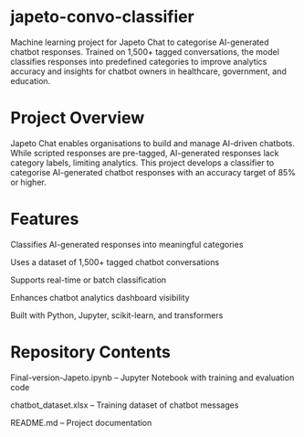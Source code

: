 # japeto-convo-classifier

Machine learning project for Japeto Chat to categorise AI-generated chatbot responses.
Trained on 1,500+ tagged conversations, the model classifies responses into predefined categories to improve analytics accuracy and insights for chatbot owners in healthcare, government, and education.


# Project Overview

Japeto Chat enables organisations to build and manage AI-driven chatbots.
While scripted responses are pre-tagged, AI-generated responses lack category labels, limiting analytics.
This project develops a classifier to categorise AI-generated chatbot responses with an accuracy target of 85% or higher.


# Features

Classifies AI-generated responses into meaningful categories

Uses a dataset of 1,500+ tagged chatbot conversations

Supports real-time or batch classification

Enhances chatbot analytics dashboard visibility

Built with Python, Jupyter, scikit-learn, and transformers


# Repository Contents

Final-version-Japeto.ipynb – Jupyter Notebook with training and evaluation code

chatbot_dataset.xlsx – Training dataset of chatbot messages

README.md – Project documentation

